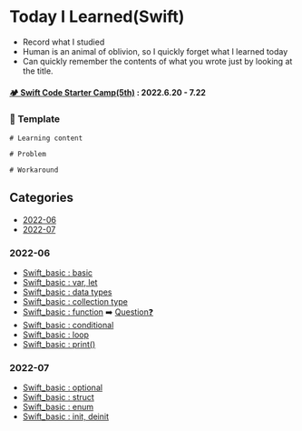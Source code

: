 # Today I Learned(Swift)

- Record what I studied
- Human is an animal of oblivion, so I quickly forget what I learned today
- Can quickly remember the contents of what you wrote just by looking at the title.

#### [🏕 Swift Code Starter Camp(5th)](https://www.yagom-academy.kr/camp/code-starter) : 2022.6.20 - 7.22

### 📖 Template
```
# Learning content

# Problem

# Workaround
```

## Categories
- [2022-06](#2022-06)
- [2022-07](#2022-07)

### 2022-06
- [Swift_basic : basic](https://github.com/JaeKimdev/TIL/blob/main/Swift/swift_basic/01_introduce.md)
- [Swift_basic : var, let](https://github.com/JaeKimdev/TIL/blob/main/Swift/swift_basic/02_let_var.md)
- [Swift_basic : data types](https://github.com/JaeKimdev/TIL/blob/main/Swift/swift_basic/03_data_types.md)
- [Swift_basic : collection type](https://github.com/JaeKimdev/TIL/blob/main/Swift/swift_basic/04_collection_types.md)
- [Swift_basic : function](https://github.com/JaeKimdev/TIL/blob/main/Swift/swift_basic/05_fuction.md) ➡️ [Question❓](https://github.com/JaeKimdev/TIL/blob/main/Swift/swift_basic/function_question.md)
- [Swift_basic : conditional](https://github.com/JaeKimdev/TIL/blob/main/Swift/swift_basic/06_conditional.md)
- [Swift_basic : loop](https://github.com/JaeKimdev/TIL/blob/main/Swift/swift_basic/07_loop.md)
- [Swift_basic : print()](https://github.com/JaeKimdev/TIL/blob/main/Swift/swift_basic/print.md)

### 2022-07
- [Swift_basic : optional](https://github.com/JaeKimdev/TIL/blob/main/Swift/swift_basic/08_%20optional.md)
- [Swift_basic : struct](https://github.com/JaeKimdev/TIL/blob/main/Swift/swift_basic/09_%20struct.md)
- [Swift_basic : enum](https://github.com/JaeKimdev/TIL/blob/main/Swift/swift_basic/11_enum.md)
- [Swift_basic : init, deinit](https://github.com/JaeKimdev/TIL/blob/main/Swift/swift_basic/16_init_deinit.md)
